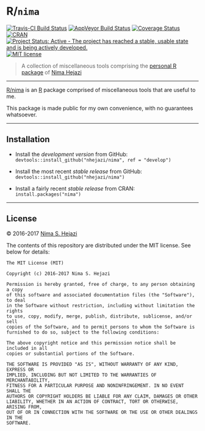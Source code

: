 # R/`nima`

[![Travis-CI Build Status](https://travis-ci.org/nhejazi/nima.svg?branch=master)](https://travis-ci.org/nhejazi/nima)
[![AppVeyor Build  Status](https://ci.appveyor.com/api/projects/status/github/nhejazi/nima?branch=master&svg=true)](https://ci.appveyor.com/project/nhejazi/nima)
[![Coverage Status](https://coveralls.io/repos/github/nhejazi/nima/badge.svg?branch=master)](https://coveralls.io/github/nhejazi/nima?branch=master)
[![CRAN](http://www.r-pkg.org/badges/version/nima)](http://www.r-pkg.org/pkg/nima)
[![Project Status: Active - The project has reached a stable, usable state and is being actively developed.](http://www.repostatus.org/badges/latest/active.svg)](http://www.repostatus.org/#active)
[![MIT license](http://img.shields.io/badge/license-MIT-brightgreen.svg)](http://opensource.org/licenses/MIT)

> A collection of miscellaneous tools comprising the [personal R
> package](http://hilaryparker.com/2013/04/03/personal-r-packages/) of
> [Nima Hejazi](http://nimahejazi.org/pages/about.html)

---

[R/nima](http://nimahejazi.org/nima) is an [R](http://www.r-project.org)
package comprised of miscellaneous tools that are useful to me.

This package is made public for my own convenience, with no guarantees
whatsoever.

---

## Installation

- Install the _development version_ from GitHub:
    `devtools::install_github("nhejazi/nima", ref = "develop")`

- Install the most recent _stable release_ from GitHub:
    `devtools::install_github("nhejazi/nima")`

- Install a fairly recent _stable release_ from CRAN:
    `install.packages("nima")`

---

## License

&copy; 2016-2017 [Nima S. Hejazi](http://nimahejazi.org)

The contents of this repository are distributed under the MIT license. See
below for details:
```
The MIT License (MIT)

Copyright (c) 2016-2017 Nima S. Hejazi

Permission is hereby granted, free of charge, to any person obtaining a copy
of this software and associated documentation files (the "Software"), to deal
in the Software without restriction, including without limitation the rights
to use, copy, modify, merge, publish, distribute, sublicense, and/or sell
copies of the Software, and to permit persons to whom the Software is
furnished to do so, subject to the following conditions:

The above copyright notice and this permission notice shall be included in all
copies or substantial portions of the Software.

THE SOFTWARE IS PROVIDED "AS IS", WITHOUT WARRANTY OF ANY KIND, EXPRESS OR
IMPLIED, INCLUDING BUT NOT LIMITED TO THE WARRANTIES OF MERCHANTABILITY,
FITNESS FOR A PARTICULAR PURPOSE AND NONINFRINGEMENT. IN NO EVENT SHALL THE
AUTHORS OR COPYRIGHT HOLDERS BE LIABLE FOR ANY CLAIM, DAMAGES OR OTHER
LIABILITY, WHETHER IN AN ACTION OF CONTRACT, TORT OR OTHERWISE, ARISING FROM,
OUT OF OR IN CONNECTION WITH THE SOFTWARE OR THE USE OR OTHER DEALINGS IN THE
SOFTWARE.
```
